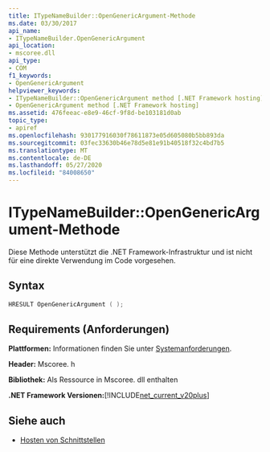 ```yaml
---
title: ITypeNameBuilder::OpenGenericArgument-Methode
ms.date: 03/30/2017
api_name:
- ITypeNameBuilder.OpenGenericArgument
api_location:
- mscoree.dll
api_type:
- COM
f1_keywords:
- OpenGenericArgument
helpviewer_keywords:
- ITypeNameBuilder::OpenGenericArgument method [.NET Framework hosting]
- OpenGenericArgument method [.NET Framework hosting]
ms.assetid: 476feeac-e8e9-46cf-9f8d-be103181d0ab
topic_type:
- apiref
ms.openlocfilehash: 930177916030f78611873e05d605080b5bb893da
ms.sourcegitcommit: 03fec33630b46e78d5e81e91b40518f32c4bd7b5
ms.translationtype: MT
ms.contentlocale: de-DE
ms.lasthandoff: 05/27/2020
ms.locfileid: "84008650"
---
```

# <a name="itypenamebuilderopengenericargument-method"></a>ITypeNameBuilder::OpenGenericArgument-Methode
Diese Methode unterstützt die .NET Framework-Infrastruktur und ist nicht für eine direkte Verwendung im Code vorgesehen.  
  
## <a name="syntax"></a>Syntax  
  
```cpp  
HRESULT OpenGenericArgument ( );  
```  
  
## <a name="requirements"></a>Requirements (Anforderungen)  
 **Plattformen:** Informationen finden Sie unter [Systemanforderungen](../../get-started/system-requirements.md).  
  
 **Header:** Mscoree. h  
  
 **Bibliothek:** Als Ressource in Mscoree. dll enthalten  
  
 **.NET Framework Versionen:**[!INCLUDE[net_current_v20plus](../../../../includes/net-current-v20plus-md.md)]  
  
## <a name="see-also"></a>Siehe auch

- [Hosten von Schnittstellen](hosting-interfaces.md)
